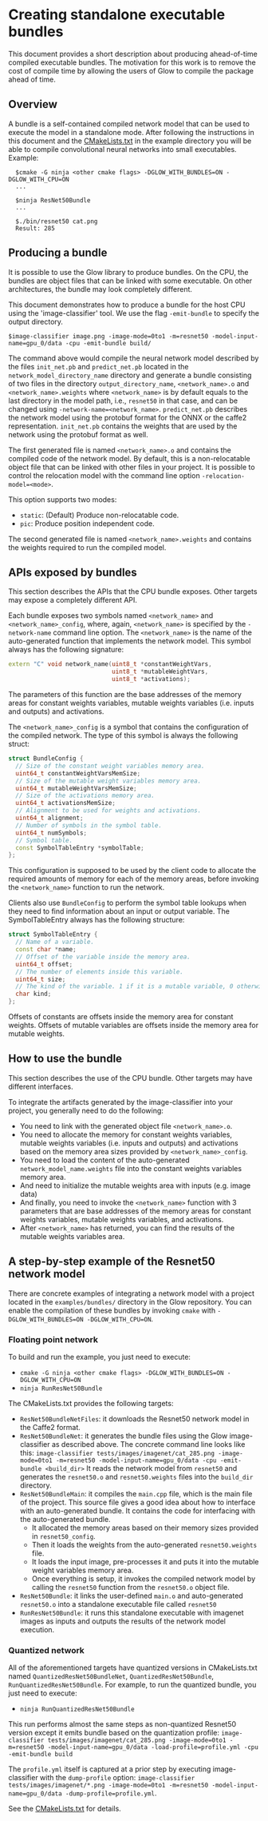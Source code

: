 # Creating standalone executable bundles

This document provides a short description about producing ahead-of-time
compiled executable bundles. The motivation for this work is to remove the cost
of compile time by allowing the users of Glow to compile the package ahead of
time.

## Overview

A bundle is a self-contained compiled network model that can be used to execute
the model in a standalone mode. After following the instructions in this
document and the [CMakeLists.txt](../examples/bundles/resnet50/CMakeLists.txt) in the example
directory you will be able to compile convolutional neural networks into small
executables. Example:

```
  $cmake -G ninja <other cmake flags> -DGLOW_WITH_BUNDLES=ON -DGLOW_WITH_CPU=ON
  ...

  $ninja ResNet50Bundle
  ...

  $./bin/resnet50 cat.png
  Result: 285
```


## Producing a bundle

It is possible to use the Glow library to produce bundles. On the CPU, the
bundles are object files that can be linked with some executable. On other
architectures, the bundle may look completely different.

This document demonstrates how to produce a bundle for the host CPU using the
'image-classifier' tool.  We use the flag `-emit-bundle` to specify the output
directory.

```
$image-classifier image.png -image-mode=0to1 -m=resnet50 -model-input-name=gpu_0/data -cpu -emit-bundle build/
```

The command above would compile the neural network model described by the files
`init_net.pb` and `predict_net.pb` located in the `network_model_directory_name`
directory and generate a bundle consisting of two files in the directory
`output_directory_name`, `<network_name>.o` and `<network_name>.weights` where
`<network_name>` is by default equals to the last directory in the model path,
i.e., `resnet50` in that case, and can be changed using
`-network-name=<network_name>`.
`predict_net.pb` describes the network model using the protobuf format for the ONNX
or the caffe2 representation. `init_net.pb` contains the weights that are used by the
network using the protobuf format as well.

The first generated file is named `<network_name>.o` and contains the compiled code
of the network model. By default, this is a non-relocatable object file that
can be linked with other files in your project. It is possible to control
the relocation model with the command line option `-relocation-model=<mode>`.

This option supports two modes:
- `static`: (Default) Produce non-relocatable code.
- `pic`: Produce position independent code.

The second generated file is named `<network_name>.weights` and
contains the weights required to run the compiled model.

## APIs exposed by bundles

This section describes the APIs that the CPU bundle exposes. Other targets may
expose a completely different API.

Each bundle exposes two symbols named `<network_name>` and
`<network_name>_config`, where, again, `<network_name>` is specified by the
`-network-name` command line option.  The `<network_name>` is the name of the
auto-generated function that implements the network model. This symbol always
has the following signature:

```c++
extern "C" void network_name(uint8_t *constantWeightVars,
                             uint8_t *mutableWeightVars,
                             uint8_t *activations);
```
The parameters of this function are the base addresses of the memory areas for
constant weights variables, mutable weights variables (i.e. inputs and outputs)
and activations.

The `<network_name>_config` is a symbol that contains the configuration of
the compiled network. The type of this symbol is always the following struct:
```c++
struct BundleConfig {
  // Size of the constant weight variables memory area.
  uint64_t constantWeightVarsMemSize;
  // Size of the mutable weight variables memory area.
  uint64_t mutableWeightVarsMemSize;
  // Size of the activations memory area.
  uint64_t activationsMemSize;
  // Alignment to be used for weights and activations.
  uint64_t alignment;
  // Number of symbols in the symbol table.
  uint64_t numSymbols;
  // Symbol table.
  const SymbolTableEntry *symbolTable;
};
```
This configuration is supposed to be used by the client code to allocate the
required amounts of memory for each of the memory areas, before invoking the
`<network_name>` function to run the network.

Clients also use `BundleConfig` to perform the symbol table lookups when they
need to find information about an input or output variable.
The SymbolTableEntry always has the following structure:
```c++
struct SymbolTableEntry {
  // Name of a variable.
  const char *name;
  // Offset of the variable inside the memory area.
  uint64_t offset;
  // The number of elements inside this variable.
  uint64_t size;
  // The kind of the variable. 1 if it is a mutable variable, 0 otherwise.
  char kind;
};
```

Offsets of constants are offsets inside the memory area for constant weights.
Offsets of mutable variables are offsets inside the memory area for mutable
weights.

## How to use the bundle

This section describes the use of the CPU bundle. Other targets may have
different interfaces.

To integrate the artifacts generated by the image-classifier into your project, you
generally need to do the following:
* You need to link with the generated object file `<network_name>.o`.
* You need to allocate the memory for constant weights variables,
mutable weights variables (i.e. inputs and outputs) and activations based on the
memory area sizes provided by `<network_name>_config`.
* You need to load the content of the auto-generated `network_model_name.weights`
file into the constant weights variables memory area.
* And need to initialize the mutable weights area with inputs (e.g. image data)
* And finally, you need to invoke the `<network_name>` function with 3
parameters that are base addresses of the memory areas for constant weights variables,
mutable weights variables, and activations.
* After `<network_name>` has returned, you can find the results of the mutable weights
variables area.

## A step-by-step example of the Resnet50 network model

There are concrete examples of integrating a network model with a project located in the `examples/bundles/` directory in the Glow repository. You can enable the compilation of these bundles by invoking `cmake` with `-DGLOW_WITH_BUNDLES=ON -DGLOW_WITH_CPU=ON`.

### Floating point network
To build and run the example, you just need to execute:
* `cmake -G ninja <other cmake flags> -DGLOW_WITH_BUNDLES=ON -DGLOW_WITH_CPU=ON`
* `ninja RunResNet50Bundle`

The CMakeLists.txt provides the following targets:
* `ResNet50BundleNetFiles`: it downloads the Resnet50 network model in the Caffe2 format.
* `ResNet50BundleNet`: it generates the bundle files using the Glow image-classifier as described above.
  The concrete command line looks like this:
  `image-classifier tests/images/imagenet/cat_285.png -image-mode=0to1 -m=resnet50 -model-input-name=gpu_0/data -cpu -emit-bundle <build_dir>`
  It reads the network model from `resnet50` and generates the `resnet50.o`
  and `resnet50.weights` files into the `build_dir` directory.
* `ResNet50BundleMain`:  it compiles the `main.cpp` file, which is the main file of the project.
  This source file gives a good idea about how to interface with an auto-generated bundle.
  It contains the code for interfacing with the auto-generated bundle.
  *  It allocated the memory areas based on their memory sizes provided in `resnet50_config`.
  *  Then it loads the weights from the auto-generated `resnet50.weights` file.
  *  It loads the input image, pre-processes it and puts it into the mutable weight variables
     memory area.
  *  Once everything is setup, it invokes the compiled network model by calling the
     `resnet50` function from the `resnet50.o` object file.
* `ResNet50Bundle`: it links the user-defined `main.o` and auto-generated `resnet50.o` into a standalone executable file called `resnet50`
* `RunResNet50Bundle`: it runs this standalone executable with imagenet images as inputs and outputs the results of the network model execution.

### Quantized network
All of the aforementioned targets have quantized versions in CMakeLists.txt named
`QuantizedResNet50BundleNet`, `QuantizedResNet50Bundle`, `RunQuantizedResNet50Bundle`.
For example, to run the quantized bundle, you just need to execute:
* `ninja RunQuantizedResNet50Bundle`

This run performs almost the same steps as non-quantized Resnet50 version
except it emits bundle based on the quantization profile:
`image-classifier tests/images/imagenet/cat_285.png -image-mode=0to1 -m=resnet50 -model-input-name=gpu_0/data -load-profile=profile.yml -cpu -emit-bundle build`

The `profile.yml` itself is captured at a prior step by executing image-classifier with the `dump-profile` option:
`image-classifier tests/images/imagenet/*.png -image-mode=0to1 -m=resnet50 -model-input-name=gpu_0/data -dump-profile=profile.yml`.

See the [CMakeLists.txt](../examples/bundles/resnet50/CMakeLists.txt) for details.
